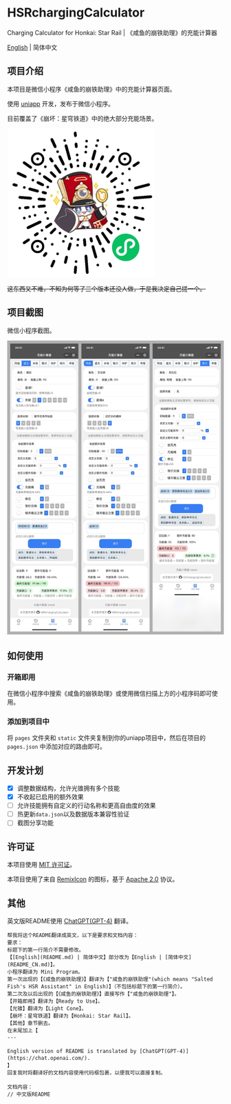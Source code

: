 # HSRchargingCalculator

Charging Calculator for Honkai: Star Rail | 《咸鱼的崩铁助理》的充能计算器 

[English](README.md) | 简体中文

## 项目介绍

本项目是微信小程序《咸鱼的崩铁助理》中的充能计算器页面。

使用 [uniapp](https://uniapp.dcloud.net.cn/) 开发，发布于微信小程序。

目前覆盖了《崩坏：星穹铁道》中的绝大部分充能场景。

![miniprogram-qrcode](img/miniprogram-qrcode.jpg)

~~这东西又不难，不知为何等了三个版本还没人做，于是我决定自己搓一个。~~

## 项目截图

微信小程序截图。

![preview](/img/preview.jpg)

## 如何使用

### 开箱即用

在微信小程序中搜索《咸鱼的崩铁助理》或使用微信扫描上方的小程序码即可使用。

### 添加到项目中

将 `pages` 文件夹和 `static` 文件夹复制到你的uniapp项目中，然后在项目的 `pages.json` 中添加对应的路由即可。

## 开发计划

- [x] 调整数据结构，允许光锥拥有多个技能
- [x] 不收起已启用的额外效果
- [ ] 允许技能拥有自定义的行动名称和更高自由度的效果
- [ ] 热更新`data.json`以及数据版本兼容性验证
- [ ] 截图分享功能

## 许可证

本项目使用 [MIT 许可证](LICENSE)。

本项目使用了来自 [RemixIcon](https://github.com/Remix-Design/RemixIcon/) 的图标，基于 [Apache 2.0](https://github.com/Remix-Design/RemixIcon/blob/master/License) 协议。

## 其他

英文版README使用 [ChatGPT(GPT-4)](https://chat.openai.com/) 翻译。

```
帮我将这个README翻译成英文，以下是要求和文档内容：
要求：
标题下的第一行简介不需要修改。
【[English](README.md) | 简体中文】部分改为【English | [简体中文](README_CN.md)】。
小程序翻译为 Mini Program。
第一次出现的【《咸鱼的崩铁助理》】翻译为【"咸鱼的崩铁助理"(which means "Salted Fish's HSR Assistant" in English)】（不包括标题下的第一行简介）。
第二次及以后出现的【《咸鱼的崩铁助理》】直接写作【"咸鱼的崩铁助理"】。
【开箱即用】翻译为【Ready to Use】。
【光锥】翻译为【Light Cone】。
【崩坏：星穹铁道】翻译为【Honkai: Star Rail】。
【其他】章节删去。
在末尾加上【
---

English version of README is translated by [ChatGPT(GPT-4)](https://chat.openai.com/).
】
回复我时将翻译好的文档内容使用代码框包裹，以便我可以直接复制。

文档内容：
// 中文版README
```